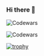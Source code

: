 ### Hi there 👋

![Codewars](https://github.r2v.ch/codewars?user=longjumpingcrab)

<!-- [![codewars](https://www.codewars.com/users/longjumpingcrab/badges/small)](https://www.codewars.com/users/longjumpingcrab) -->

<!--
**VASENKOVIVAN/vasenkovivan** is a ✨ _special_ ✨ repository because its `README.md` (this file) appears on your GitHub profile.

Here are some ideas to get you started:

- 🔭 I’m currently working on ...
- 🌱 I’m currently learning ...
- 👯 I’m looking to collaborate on ...
- 🤔 I’m looking for help with ...
- 💬 Ask me about ...
- 📫 How to reach me: ...
- 😄 Pronouns: ...
- ⚡ Fun fact: ...
-->

![Codewars](https://github.r2v.ch/codewars?user=longjumpingcrab&stroke=%23BB432C)

[![trophy](https://github-profile-trophy.vercel.app/?username=ryo-ma)](https://github.com/ryo-ma/github-profile-trophy)
